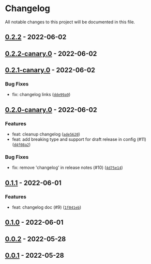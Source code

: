 # Changelog

All notable changes to this project will be documented in this file.

## [0.2.2] - 2022-06-02

## [0.2.2-canary.0] - 2022-06-02

## [0.2.1-canary.0] - 2022-06-02

### Bug Fixes

- fix: changelog links ([`dde99a9`])

## [0.2.0-canary.0] - 2022-06-02

### Features

- feat: cleanup changelog ([`ade5620`])
- feat: add breaking type and support for draft release in config (#11) ([`d4f08a2`])

### Bug Fixes

- fix: remove 'changelog' in release notes (#10) ([`4d75e14`])

## [0.1.1] - 2022-06-01

### Features

- feat: changelog doc (#9) ([`1f041eb`])

## [0.1.0] - 2022-06-01

## [0.0.2] - 2022-05-28

## [0.0.1] - 2022-05-28

[0.2.2]: https://github.com/sylc/release-me/compare/0.2.2
[0.2.2-canary.0]: https://github.com/sylc/release-me/compare/0.2.2-canary.0
[0.2.1-canary.0]: https://github.com/sylc/release-me/compare/0.2.1-canary.0
[`dde99a9`]: https://github.com/sylc/release-me/commit/dde99a99fc75b11e3efd59c162d65445132beb2e
[0.2.0-canary.0]: https://github.com/sylc/release-me/compare/0.2.0-canary.0
[`ade5620`]: https://github.com/sylc/release-me/commit/ade562078141be72d2caf7522778749b8bb82746
[`d4f08a2`]: https://github.com/sylc/release-me/commit/d4f08a260c42f70026501cd80b2644c377912f24
[`4d75e14`]: https://github.com/sylc/release-me/commit/4d75e14bd718d8378d27fff51fb7b5ea48b786f9
[0.1.1]: https://github.com/sylc/release-me/compare/0.1.1
[`1f041eb`]: https://github.com/sylc/release-me/commit/1f041ebd2dd227913054d31eb30adfebee9ef570
[0.1.0]: https://github.com/sylc/release-me/compare/0.1.0
[0.0.2]: https://github.com/sylc/release-me/compare/0.0.2
[0.0.1]: https://github.com/sylc/release-me/compare/0.0.1
